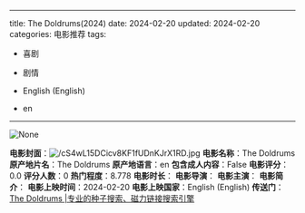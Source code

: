 
---
title: The Doldrums(2024)
date: 2024-02-20
updated: 2024-02-20
categories: 电影推荐
tags:

- 喜剧
- 剧情

- English (English)
- en
---

<img src="https://image.tmdb.org/t/p/originalNone" alt="None" title="None">

**电影封面**：<img src="https://image.tmdb.org/t/p/w200/cS4wL15DCicv8KF1fUDnKJrX1RD.jpg" alt="/cS4wL15DCicv8KF1fUDnKJrX1RD.jpg" title="/cS4wL15DCicv8KF1fUDnKJrX1RD.jpg">
**电影名称**：The Doldrums
**原产地片名**：The Doldrums
**原产地语言**：en
**包含成人内容**：False
**电影评分**：0.0
**评分人数**：0
**热门程度**：8.778
**电影时长**：
**电影导演**：
**电影主演**：
**电影简介**：
**电影上映时间**：2024-02-20
**电影上映国家**：English (English)
**传送门**：[The Doldrums |专业的种子搜索、磁力链接搜索引擎](https://movie.amd794.com:2083/?search=The%20Doldrums&ordering=&mode=match_phrase&page_size=10&page=1)

